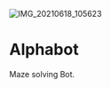![IMG_20210618_105623](https://user-images.githubusercontent.com/73107290/123325969-f463d400-d538-11eb-84af-753e4c473246.jpg)
# Alphabot
Maze solving Bot.
